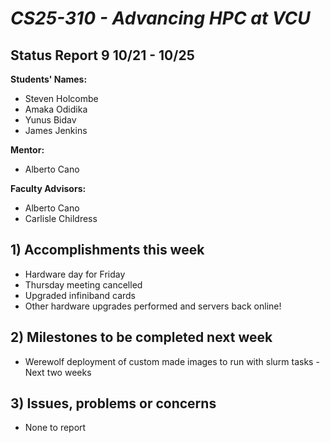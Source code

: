 # *CS25-310 - Advancing HPC at VCU*

## Status Report 9 10/21 - 10/25

**Students' Names:**
  - Steven Holcombe
  - Amaka Odidika
  - Yunus Bidav
  - James Jenkins

**Mentor:**
  - Alberto Cano

**Faculty Advisors:**
  - Alberto Cano
  - Carlisle Childress

## 1) Accomplishments this week 

  - Hardware day for Friday
  - Thursday meeting cancelled
  - Upgraded infiniband cards
  - Other hardware upgrades performed and servers back online!

## 2) Milestones to be completed next week ##

  - Werewolf deployment of custom made images to run with slurm tasks - Next two weeks

## 3) Issues, problems or concerns ##

  - None to report
